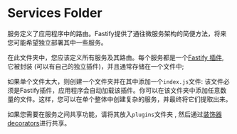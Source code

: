 # Services Folder

服务定义了应用程序中的路由。Fastify提供了通往微服务架构的简便方法，将来您可能希望独立部署其中一些服务。 

在此文件夹中，您应该定义所有服务及其路由。每个服务都是一个[Fastify 插件](https://www.fastify.io/docs/latest/Plugins/), 它被封装 (可以有自己的独立插件)，并且通常存储在一个文件中; 

如果单个文件太大，则创建一个文件夹并在其中添加一个`index.js`文件:
该文件必须是Fastify插件，应用程序会自动加载该插件。你可以在该文件夹中添加任意数量的文件。这样，您可以在单个整体中创建复杂的服务，并最终将它们提取出来。

如果您需要在服务之间共享功能，请将其放入`plugins`文件夹 , 然后通过[装饰器 decorators](https://www.fastify.io/docs/latest/Decorators/)进行共享。